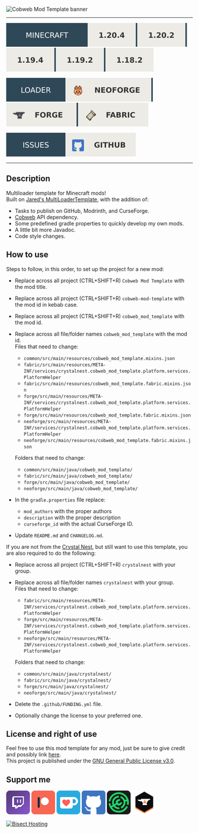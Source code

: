 ![Cobweb Mod Template banner](https://raw.githubusercontent.com/crystal-nest/mod-fancy-assets/main/cobweb-mod-template/banner.gif "Cobweb Mod Template banner")

---
![Minecraft](https://raw.githubusercontent.com/crystal-nest/mod-fancy-assets/main/minecraft/minecraft.svg)[![1.20.4](https://raw.githubusercontent.com/crystal-nest/mod-fancy-assets/main/minecraft/1-20-4.svg)](https://modrinth.com/mod/cobweb-mod-template/versions?g=1.20.4)![Separator](https://raw.githubusercontent.com/crystal-nest/mod-fancy-assets/main/separator.svg)[![1.20.2](https://raw.githubusercontent.com/crystal-nest/mod-fancy-assets/main/minecraft/1-20-2.svg)](https://modrinth.com/mod/cobweb-mod-template/versions?g=1.20.2)![Separator](https://raw.githubusercontent.com/crystal-nest/mod-fancy-assets/main/separator.svg)[![1.19.4](https://raw.githubusercontent.com/crystal-nest/mod-fancy-assets/main/minecraft/1-19-4.svg)](https://modrinth.com/mod/cobweb-mod-template/versions?g=1.19.4)![Separator](https://raw.githubusercontent.com/crystal-nest/mod-fancy-assets/main/separator.svg)[![1.19.2](https://raw.githubusercontent.com/crystal-nest/mod-fancy-assets/main/minecraft/1-19-2.svg)](https://modrinth.com/mod/cobweb-mod-template/versions?g=1.19.2)![Separator](https://raw.githubusercontent.com/crystal-nest/mod-fancy-assets/main/separator.svg)[![1.18.2](https://raw.githubusercontent.com/crystal-nest/mod-fancy-assets/main/minecraft/1-18-2.svg)](https://modrinth.com/mod/cobweb-mod-template/versions?g=1.18.2)

![Loader](https://raw.githubusercontent.com/crystal-nest/mod-fancy-assets/main/loader/loader.svg)[![NeoForge](https://raw.githubusercontent.com/crystal-nest/mod-fancy-assets/main/loader/neoforge.svg)](https://modrinth.com/mod/cobweb-mod-template/versions?l=neoforge)![Separator](https://raw.githubusercontent.com/crystal-nest/mod-fancy-assets/main/separator.svg)[![Forge](https://raw.githubusercontent.com/crystal-nest/mod-fancy-assets/main/loader/forge.svg)](https://modrinth.com/mod/cobweb-mod-template/versions?l=forge)![Separator](https://raw.githubusercontent.com/crystal-nest/mod-fancy-assets/main/separator.svg)[![Fabric](https://raw.githubusercontent.com/crystal-nest/mod-fancy-assets/main/loader/fabric.svg)](https://modrinth.com/mod/cobweb-mod-template/versions?l=fabric)

![Issues](https://raw.githubusercontent.com/crystal-nest/mod-fancy-assets/main/github/issues.svg)[![GitHub](https://raw.githubusercontent.com/crystal-nest/mod-fancy-assets/main/github/github.svg)](https://github.com/crystal-nest/cobweb-mod-template/issues)

---
## **Description**
Multiloader template for Minecraft mods!  
Built on [Jared's MultiLoaderTemplate](https://github.com/jaredlll08/MultiLoader-Template), with the addition of:

- Tasks to publish on GitHub, Modrinth, and CurseForge.
- [Cobweb]() API dependency.
- Some predefined gradle properties to quickly develop my own mods.
- A little bit more Javadoc.
- Code style changes.

## **How to use**
Steps to follow, in this order, to set up the project for a new mod:

- Replace across all project (CTRL+SHIFT+R) `Cobweb Mod Template` with the mod title.
- Replace across all project (CTRL+SHIFT+R) `cobweb-mod-template` with the mod id in kebab case.
- Replace across all project (CTRL+SHIFT+R) `cobweb_mod_template` with the mod id.
- Replace across all file/folder names `cobweb_mod_template` with the mod id.  
  Files that need to change:
  * `common/src/main/resources/cobweb_mod_template.mixins.json`
  * `fabric/src/main/resources/META-INF/services/crystalnest.cobweb_mod_template.platform.services.PlatformHelper`
  * `fabric/src/main/resources/cobweb_mod_template.fabric.mixins.json`
  * `forge/src/main/resources/META-INF/services/crystalnest.cobweb_mod_template.platform.services.PlatformHelper`
  * `forge/src/main/resources/cobweb_mod_template.fabric.mixins.json`
  * `neoforge/src/main/resources/META-INF/services/crystalnest.cobweb_mod_template.platform.services.PlatformHelper`
  * `neoforge/src/main/resources/cobweb_mod_template.fabric.mixins.json`

  Folders that need to change:
  * `common/src/main/java/cobweb_mod_template/`
  * `fabric/src/main/java/cobweb_mod_template/`
  * `forge/src/main/java/cobweb_mod_template/`
  * `neoforge/src/main/java/cobweb_mod_template/`
- In the `gradle.properties` file replace:
  * `mod_authors` with the proper authors
  * `description` with the proper description
  * `curseforge_id` with the actual CurseForge ID.
- Update `README.md` and `CHANGELOG.md`.

If you are not from the [Crystal Nest](https://github.com/crystal-nest), but still want to use this template, you are also required to do the following:

- Replace across all project (CTRL+SHIFT+R) `crystalnest` with your group.
- Replace across all file/folder names `crystalnest` with your group.  
  Files that need to change:
  * `fabric/src/main/resources/META-INF/services/crystalnest.cobweb_mod_template.platform.services.PlatformHelper`
  * `forge/src/main/resources/META-INF/services/crystalnest.cobweb_mod_template.platform.services.PlatformHelper`
  * `neoforge/src/main/resources/META-INF/services/crystalnest.cobweb_mod_template.platform.services.PlatformHelper`
  
  Folders that need to change:
  * `common/src/main/java/crystalnest/`
  * `fabric/src/main/java/crystalnest/`
  * `forge/src/main/java/crystalnest/`
  * `neoforge/src/main/java/crystalnest/`
- Delete the `.github/FUNDING.yml` file.
- Optionally change the license to your preferred one.

## **License and right of use**
Feel free to use this mod template for any mod, just be sure to give credit and possibly link [here](https://github.com/crystal-nest/cobweb-mod-template#readme).  
This project is published under the [GNU General Public License v3.0](https://github.com/crystal-nest/cobweb-mod-template/blob/master/LICENSE).

## **Support me**
[![Twitch](https://raw.githubusercontent.com/crystal-nest/mod-fancy-assets/main/twitch/twitch64.png "Twitch")](https://www.twitch.tv/crystal_spider_)
[![Patreon](https://raw.githubusercontent.com/crystal-nest/mod-fancy-assets/main/patreon/patreon64.png "Patreon")](https://www.patreon.com/crystalspider)
[![Ko-fi](https://raw.githubusercontent.com/crystal-nest/mod-fancy-assets/main/kofi/kofi64.png "Ko-fi")](https://ko-fi.com/crystalspider)
[![GitHub](https://raw.githubusercontent.com/crystal-nest/mod-fancy-assets/main/github/github64.png "My other projects")](https://github.com/crystal-nest)
[![Modrinth](https://raw.githubusercontent.com/crystal-nest/mod-fancy-assets/main/modrinth/modrinth64.png "Modrinth")](https://modrinth.com/user/CrystalSpider)
[![Curseforge](https://raw.githubusercontent.com/crystal-nest/mod-fancy-assets/main/curseforge/curseforge64.png "Curseforge")](https://www.curseforge.com/members/crystal_spider_/projects)

[![Bisect Hosting](https://www.bisecthosting.com/partners/custom-banners/d559b544-474c-4109-b861-1b2e6ca6026a.webp "Bisect Hosting")](https://bisecthosting.com/crystalspider)
